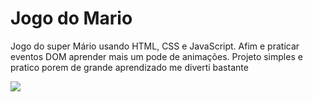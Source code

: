 # Jogo do Mario
Jogo do super Mário usando HTML, CSS e JavaScript.
Afim e praticar eventos DOM aprender mais um pode de animações.
Projeto simples e pratico porem de grande aprendizado me diverti bastante

<img src = "https://github.com/PauloCesarCF/Jogo-do-Mario/blob/main/assets/imgs/print-jogo-do-mario.jpeg" >
